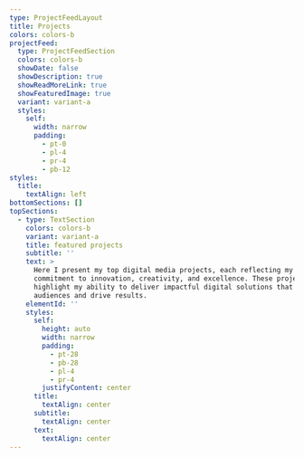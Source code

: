 ```yaml
---
type: ProjectFeedLayout
title: Projects
colors: colors-b
projectFeed:
  type: ProjectFeedSection
  colors: colors-b
  showDate: false
  showDescription: true
  showReadMoreLink: true
  showFeaturedImage: true
  variant: variant-a
  styles:
    self:
      width: narrow
      padding:
        - pt-0
        - pl-4
        - pr-4
        - pb-12
styles:
  title:
    textAlign: left
bottomSections: []
topSections:
  - type: TextSection
    colors: colors-b
    variant: variant-a
    title: featured projects
    subtitle: ''
    text: >
      Here I present my top digital media projects, each reflecting my
      commitment to innovation, creativity, and excellence. These projects
      highlight my ability to deliver impactful digital solutions that engage
      audiences and drive results.
    elementId: ''
    styles:
      self:
        height: auto
        width: narrow
        padding:
          - pt-28
          - pb-28
          - pl-4
          - pr-4
        justifyContent: center
      title:
        textAlign: center
      subtitle:
        textAlign: center
      text:
        textAlign: center
---
```

